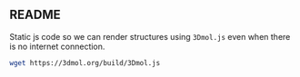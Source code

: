 ## README

Static js code so we can render structures using `3Dmol.js` even when there is no internet connection.

```bash
wget https://3dmol.org/build/3Dmol.js
```
